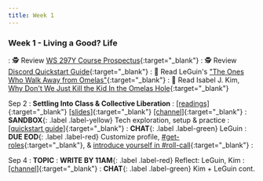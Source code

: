 ```yaml
---
title: Week 1
---
```


### Week 1 - Living a Good? Life

: 🕵️ Review [WS 297Y Course Prospectus](/syllabus.md){:target="_blank"}
: 🕵️ Review [Discord Quickstart Guide](/discord.md){:target="_blank"}
: 📘 Read LeGuin's ["The Ones Who Walk Away from Omelas"](https://dn721901.ca.archive.org/0/items/the-ones-who-walk-away-from-omelas-ursula-k-leguin/The%20Ones%20Who%20Walk%20Away%20from%20Omelas%20-%20Ursula%20K%20LeGuin.pdf){:target="_blank"}
: 📘 Read Isabel J. Kim, [Why Don't We Just Kill the Kid In the Omelas Hole](https://clarkesworldmagazine.com/kim_02_24/){:target="_blank"}

Sep 2
: **Settling Into Class & Collective Liberation**
  : [[readings]](#){:target="_blank"} [[slides]](#){:target="_blank"} [[channel]](#){:target="_blank"}
: **SANDBOX**{: .label .label-yellow} Tech exploration, setup & practice
  : [[quickstart guide]](/discord.md){:target="_blank"}
: **CHAT**{: .label .label-green} LeGuin
: **DUE EOD**{: .label .label-red} Customize profile, [#get-roles](#){:target="_blank"}, & [introduce yourself in #roll-call](#){:target="_blank"}
  :

Sep 4
: **TOPIC**
: **WRITE BY 11AM**{: .label .label-red} Reflect: LeGuin, Kim
  : [[channel]](#){:target="_blank"}
: **CHAT**{: .label .label-green} Kim + LeGuin cont.